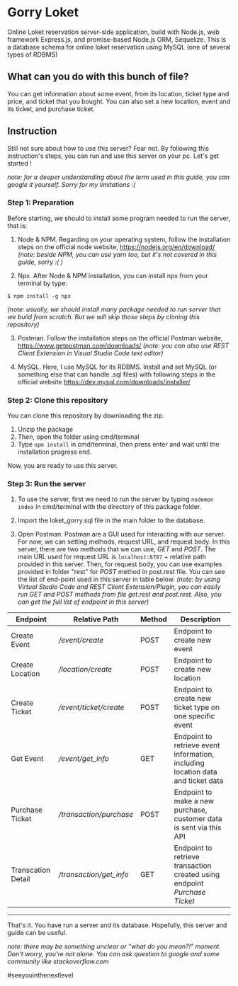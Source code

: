 # Gorry Loket

Online Loket reservation server-side application, build with Node.js, web framework Express.js, and promise-based Node.js ORM, Sequelize.
This is a database schema for online loket reservation using MySQL (one of several types of RDBMS)


What can you do with this bunch of file?
---
You can get information about some event, from its location, ticket type and price, and ticket that you bought. You can also set a new location, event and its ticket, and purchase ticket.


Instruction
---
Still not sure about how to use this server? Fear not. By following this instruction's steps, you can run and use this server on your pc. Let's get started !

_note: for a deeper understanding about the term used in this guide, you can google it yourself. Sorry for my limitations :(_

### Step 1: Preparation
Before starting, we should to install some program needed to run the server, that is:
1. Node & NPM. 
Regarding on your operating system, follow the installation steps on the official node website, https://nodejs.org/en/download/
_(note: beside NPM, you can use yarn too, but it's not covered in this guide, sorry :( )_

2. Npx. 
After Node & NPM installation, you can install npx from your terminal by type:
```
$ npm install -g npx
```
_(note: usually, we should install many package needed to run server that we build from scratch. But we will skip those steps by cloning this repository)_ 

3. Postman.
Follow the installation steps on the official Postman website, https://www.getpostman.com/downloads/
_(note: you can also use REST Client Extension in Visual Studio Code text editor)_

4. MySQL.
Here, I use MySQL for its RDBMS. Install and set MySQL (or something else that can handle .sql files) with following steps in the official website https://dev.mysql.com/downloads/installer/

### Step 2: Clone this repository
You can clone this repository by downloading the zip. 
1. Unzip the package
2. Then, open the folder using cmd/terminal
3. Type `npm install` in cmd/terminal, then press enter and wait until the installation progress end.

Now, you are ready to use this server.

### Step 3: Run the server
1. To use the server, first we need to run the server by typing `nodemon index` in cmd/terminal with the directory of this package folder.

2. Import the loket_gorry.sql file in the main folder to the database. 

3. Open Postman.
Postman are a GUI used for interacting with our server. For now, we can setting methods, request URL, and request body. 
In this server, there are two methods that we can use, _GET_ and _POST_. 
The main URL used for request URL is `localhost:8787` + relative path provided in this server. 
Then, for request body, you can use examples provided in folder "rest" for _POST_ method in post.rest file. You can see the list of end-point used in this server in table below. 
_(note: by using Virtual Studio Code and REST Client Extension/Plugin, you can easily run GET and POST methods from file get.rest and post.rest. Also, you can get the full list of endpoint in this server)_

Endpoint | Relative Path | Method | Description
--- | --- | --- | ---
Create Event | */event/create* | POST | Endpoint to create new event 
Create Location | */location/create* | POST | Endpoint to create new location 
Create Ticket | */event/ticket/create* | POST | Endpoint to create new ticket type on one specific event 
Get Event | */event/get_info* | GET | Endpoint to retrieve event information, including location data and ticket data 
Purchase Ticket | */transaction/purchase* | POST | Endpoint to make a new purchase, customer data is sent via this API 
Transcation Detail | */transaction/get_info* | GET | Endpoint to retrieve transaction created using endpoint *Purchase Ticket* 

----

That's it. You have run a server and its database. Hopefully, this server and guide can be useful. 

_note: there may be something unclear or "what do you mean?!" moment. Don't worry, you're not alone. You can ask question to google and some community like stackoverflow.com_

#seeyouinthenextlevel
